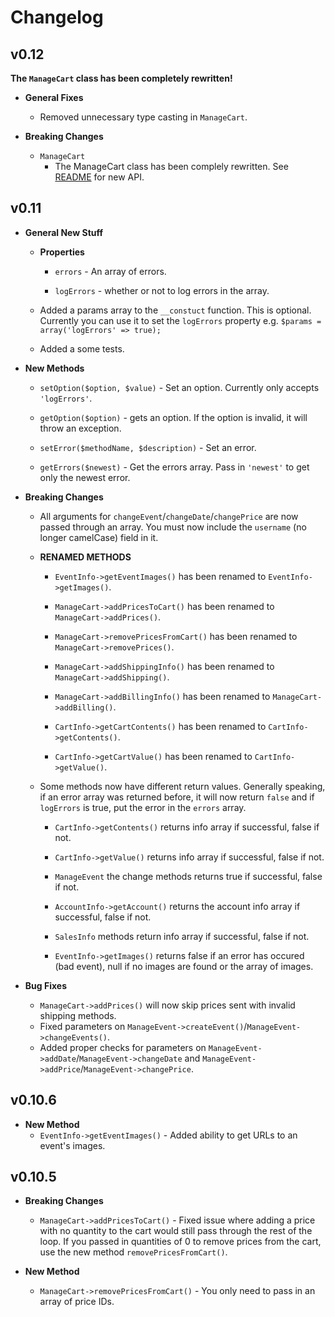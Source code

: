 # Changelog

## v0.12

**The `ManageCart` class has been completely rewritten!**

* __General Fixes__
    * Removed unnecessary type casting in `ManageCart`.

* __Breaking Changes__
    * `ManageCart`
        * The ManageCart class has been complely rewritten. See [README](README.md#managecart) for new API.

## v0.11
* __General New Stuff__
    * **Properties**

        * `errors` - An array of errors.

        * `logErrors` - whether or not to log errors in the array.

    * Added a params array to the `__constuct` function. This is optional. Currently
    you can use it to set the `logErrors` property e.g. `$params = array('logErrors' => true);`

    * Added a some tests.

* __New Methods__
    * `setOption($option, $value)` - Set an option. Currently only accepts `'logErrors'`.

    * `getOption($option)` - gets an option. If the option is invalid, it will throw an exception.

    * `setError($methodName, $description)` - Set an error.

    * `getErrors($newest)` - Get the errors array. Pass in `'newest'` to get only
    the newest error.

* __Breaking Changes__
    * All arguments for `changeEvent`/`changeDate`/`changePrice` are now passed through
    an array. You must now include the `username` (no longer camelCase) field in it.

    * __RENAMED METHODS__
        * `EventInfo->getEventImages()` has been renamed to `EventInfo->getImages()`.

        * `ManageCart->addPricesToCart()` has been renamed to `ManageCart->addPrices()`.

        * `ManageCart->removePricesFromCart()` has been renamed to `ManageCart->removePrices()`.

        * `ManageCart->addShippingInfo()` has been renamed to `ManageCart->addShipping()`.

        * `ManageCart->addBillingInfo()` has been renamed to `ManageCart->addBilling()`.

        * `CartInfo->getCartContents()` has been renamed to `CartInfo->getContents()`.

        * `CartInfo->getCartValue()` has been renamed to `CartInfo->getValue()`.


    * Some methods now have different return values. Generally speaking, if an
    error array was returned before, it will now return `false` and if `logErrors`
    is true, put the error in the `errors` array.

        * `CartInfo->getContents()` returns info array if successful, false if not.

        * `CartInfo->getValue()` returns info array if successful, false if not.

        * `ManageEvent` the change methods returns true if successful, false if not.

        * `AccountInfo->getAccount()` returns the account info array if successful, false if not.

        * `SalesInfo` methods return info array if successful, false if not.

        * `EventInfo->getImages()` returns false if an error has occured (bad event),
        null if no images are found or the array of images.

* __Bug Fixes__
    * `ManageCart->addPrices()` will now skip prices sent with invalid shipping methods.
    * Fixed parameters on `ManageEvent->createEvent()`/`ManageEvent->changeEvents()`.
    * Added proper checks for parameters on `ManageEvent->addDate`/`ManageEvent->changeDate` and `ManageEvent->addPrice`/`ManageEvent->changePrice`.

## v0.10.6
* __New Method__
    * `EventInfo->getEventImages()` - Added ability to get URLs to an event's
    images.

## v0.10.5
* __Breaking Changes__
    * `ManageCart->addPricesToCart()` - Fixed issue where adding a
    price with no quantity to the cart would still pass through the
    rest of the loop. If you passed in quantities of 0 to remove prices
    from the cart, use the new method `removePricesFromCart()`.

* __New Method__
    * `ManageCart->removePricesFromCart()` - You only need to pass in
    an array of price IDs.